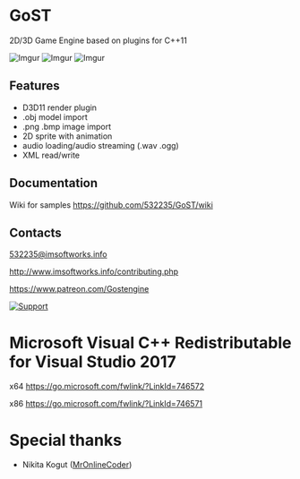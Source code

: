 # GoST
2D/3D Game Engine based on plugins for C++11

![Imgur](https://i.imgur.com/GjvRTaI.jpg)
![Imgur](https://i.imgur.com/FpNGFP0.jpg)
![Imgur](https://i.imgur.com/PeOxnAs.jpg)

## Features
* D3D11 render plugin
* .obj model import
* .png .bmp image import
* 2D sprite with animation
* audio loading/audio streaming (.wav .ogg)
* XML read/write

## Documentation

Wiki for samples https://github.com/532235/GoST/wiki

## Contacts

532235@imsoftworks.info

http://www.imsoftworks.info/contributing.php

https://www.patreon.com/Gostengine

[![Support](http://www.imsoftworks.info/gost/support.png)](https://www.paypal.me/supportgost)

# Microsoft Visual C++ Redistributable for Visual Studio 2017
x64 https://go.microsoft.com/fwlink/?LinkId=746572

x86 https://go.microsoft.com/fwlink/?LinkId=746571

# Special thanks

* Nikita Kogut ([MrOnlineCoder](https://github.com/MrOnlineCoder))
